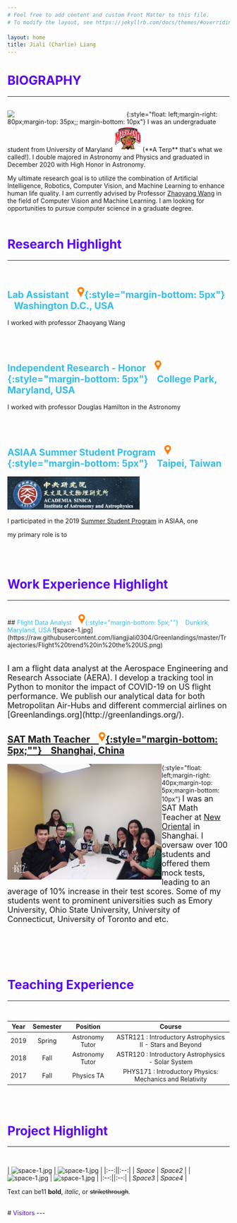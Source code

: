 ```yaml
---
# Feel free to add content and custom Front Matter to this file.
# To modify the layout, see https://jekyllrb.com/docs/themes/#overriding-theme-defaults

layout: home
title: Jiali (Charlie) Liang
---
```


# <span style="color:#5a03fc">BIOGRAPHY</span>
---
<br/>
<img align="Left" width="270" img src="/images/bio_photo.png" >{:style="float: left;margin-right: 80px;margin-top: 35px;; margin-bottom: 10px"}
I was an undergraduate student from University of Maryland  <img src="/images/terp.png" width="60"> (**A Terp** that's what we called!). I double majored in Astronomy and Physics and graduated in December 2020 with High Honor in Astronomy.

My ultimate research goal is to utilize the combination of Artificial Intelligence, Robotics, Computer Vision, and Machine Learning to enhance human life quality. I am currently advised by Professor [Zhaoyang Wang](http://engineering.catholic.edu/research-and-faculty/faculty-profiles/mechanical/wang-zhaoyang/index.html) in the field of Computer Vision and Machine Learning. I am looking for opportunities to pursue computer science in a graduate degree.  
<br/>

# <span style="color:#5a03fc"> Research Highlight</span>
---
<br/>

## <span style="color:#34bdeb"> Lab Assistant &nbsp;&nbsp; <img src="/images/location-pin2.png" width="15">{:style="margin-bottom: 5px"} &nbsp;&nbsp; Washington D.C., USA</span>

I worked with professor Zhaoyang Wang

<br/>
<br/>


## <span style="color:#34bdeb"> Independent Research - Honor &nbsp;&nbsp; <img src="/images/location-pin2.png" width="15">{:style="margin-bottom: 5px"} &nbsp;&nbsp; College Park, Maryland, USA</span>

I worked with professor Douglas Hamilton in the Astronomy

<br/>
<br/>



## <span style="color:#34bdeb"> ASIAA Summer Student Program &nbsp;&nbsp; <img src="/images/location-pin2.png" width="15">{:style="margin-bottom: 5px"} &nbsp;&nbsp; Taipei, Taiwan</span>
[<img src="/images/ASIAA_logo2.png" width="300">](https://www.asiaa.sinica.edu.tw/index.php)
<br/>

I participated in the 2019 [Summer Student Program](https://events.asiaa.sinica.edu.tw/ssp/2019/index.php) in ASIAA, one

my primary role is to

<br/>
<br/>

# <span style="color:#5a03fc"> Work Experience Highlight</span>
---
<br/>
## <span style="color:#34bdeb"> Flight Data Analyst &nbsp;&nbsp; <img src="/images/location-pin2.png" width="15">{:style="margin-bottom: 5px;""} &nbsp;&nbsp; Dunkirk, Maryland, USA</span>
![space-1.jpg](https://raw.githubusercontent.com/liangjiali0304/Greenlandings/master/Trajectories/Flight%20trend%20in%20the%20US.png)
<br/><br/><br/>
<span style="font-size:18px;">I am a flight data analyst at the Aerospace Engineering and Research Associate (AERA). I develop a tracking tool in Python to monitor the impact of COVID-19 on US flight performance. We publish our analytical data for both Metropolitan Air-Hubs and different commercial airlines on [Greenlandings.org](http://greenlandings.org/).</span>

<br/>

## <a name="Back2SAT"><a href="Work Experience/index.html#SAT"> SAT Math Teacher &nbsp;&nbsp; <img src="/images/location-pin2.png" width="15">{:style="margin-bottom: 5px;""} &nbsp;&nbsp; Shanghai, China </a></a>

<img align="Left" width="350" img src="/images/IMG_1433.JPG" >{:style="float: left;margin-right: 40px;margin-top: 5px;margin-bottom: 10px"}
<span style="font-size:18px;">I was an SAT Math Teacher at [New Oriental](https://en.wikipedia.org/wiki/New_Oriental) in Shanghai. I oversaw over 100 students and offered them mock tests, leading to an average of 10% increase in their test scores. Some of my students went to prominent universities such as Emory University, Ohio State University, University of Connecticut, University of Toronto and etc.</span>

<br/>
<br/><br/><br/>

# <span style="color:#5a03fc"> Teaching Experience</span>
---
<br/>

| Year        | Semester          |  Position | Course |
|:-----------:|:-------------:|:---------------:|:-----:|
| 2019        | Spring        |  Astronomy Tutor|ASTR121 : Introductory Astrophysics II - Stars and Beyond |
| 2018        | Fall          |  Astronomy Tutor|ASTR120 : Introductory Astrophysics - Solar System |
| 2017        | Fall          |  Physics TA     |PHYS171 : Introductory Physics: Mechanics and Relativity|

<br/>
<br/>

# <span style="color:#5a03fc"> Project Highlight</span>
---
<br/>

| ![space-1.jpg](http://www.storywarren.com/wp-content/uploads/2016/09/space-1.jpg) | ![space-1.jpg](http://www.storywarren.com/wp-content/uploads/2016/09/space-1.jpg) |
|:--:||:--:|
| *Space* | *Space2* |
| ![space-1.jpg](http://www.storywarren.com/wp-content/uploads/2016/09/space-1.jpg) | ![space-1.jpg](http://www.storywarren.com/wp-content/uploads/2016/09/space-1.jpg) |
|:--:||:--:|
| *Space3* | *Space4* |


Text can be11 **bold**, _italic_, or ~~strikethrough~~.


<br/>
# <span style="color:#5a03fc"> Visitors</span>
---
<br/>
<script type="text/javascript" id="clustrmaps" src="//cdn.clustrmaps.com/map_v2.js?cl=080808&w=a&t=n&d=NtnDAnhh06Hv9bvAgcsjPx20pqgbeddYgPGGgwsJgEQ&co=ffffff&cmo=3acc3a&cmn=ff5353&ct=808080"></script>
